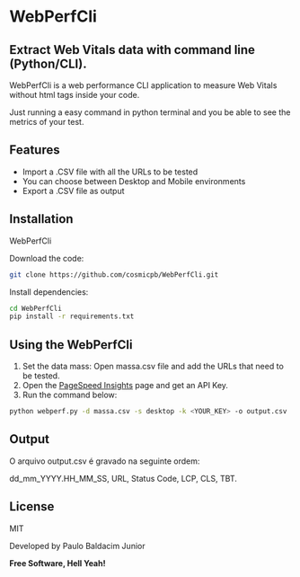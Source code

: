 # WebPerfCli
## Extract Web Vitals data with command line (Python/CLI).

WebPerfCli is a web performance CLI application to measure Web Vitals without html tags inside your code.

Just running a easy command in python terminal and you be able to see the metrics of your test.

## Features

- Import a .CSV file with all the URLs to be tested
- You can choose between Desktop and Mobile environments
- Export a .CSV file as output

## Installation

WebPerfCli

Download the code:

```sh
git clone https://github.com/cosmicpb/WebPerfCli.git

```

Install dependencies:

```sh
cd WebPerfCli
pip install -r requirements.txt
```

## Using the WebPerfCli

1. Set the data mass: Open massa.csv file and add the URLs that need to be tested.
2. Open the [PageSpeed Insights](https://developers.google.com/speed/docs/insights/v5/get-started) page and get an API Key.
3. Run the command below:

```sh
python webperf.py -d massa.csv -s desktop -k <YOUR_KEY> -o output.csv
```

## Output
O arquivo output.csv é gravado na seguinte ordem:

dd_mm_YYYY.HH_MM_SS, URL, Status Code, LCP, CLS, TBT.

## License
MIT

Developed by Paulo Baldacim Junior

**Free Software, Hell Yeah!**


